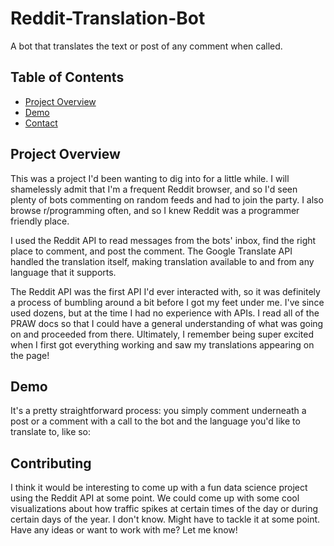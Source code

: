 # Reddit-Translation-Bot

A bot that translates the text or post of any comment when called.

## Table of Contents

- [Project Overview](#project-overview)
- [Demo](#demo)
- [Contact](#contact)

## Project Overview

This was a project I'd been wanting to dig into for a little while. I will shamelessly admit that I'm a frequent Reddit browser, and so I'd seen plenty of bots commenting on random feeds and had to join the party. I also browse r/programming often, and so I knew Reddit was a programmer friendly place. 

I used the Reddit API to read messages from the bots' inbox, find the right place to comment, and post the comment. The Google Translate API handled the translation itself, making translation available to and from any language that it supports.

The Reddit API was the first API I'd ever interacted with, so it was definitely a process of bumbling around a bit before I got my feet under me. I've since used dozens, but at the time I had no experience with APIs. I read all of the PRAW docs so that I could have a general understanding of what was going on and proceeded from there. Ultimately, I remember being super excited when I first got everything working and saw my translations appearing on the page!

## Demo

It's a pretty straightforward process: you simply comment underneath a post or a comment with a call to the bot and the language you'd like to translate to, like so:


## Contributing

I think it would be interesting to come up with a fun data science project using the Reddit API at some point. We could come up with some cool visualizations about how traffic spikes at certain times of the day or during certain days of the year. I don't know. Might have to tackle it at some point. Have any ideas or want to work with me? Let me know!
